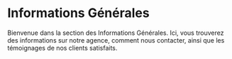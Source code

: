 # Informations Générales

Bienvenue dans la section des Informations Générales. Ici, vous trouverez des informations sur notre agence, comment nous contacter, ainsi que les témoignages de nos clients satisfaits.
